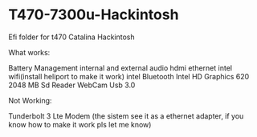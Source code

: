 # T470-7300u-Hackintosh
Efi folder for t470 Catalina Hackintosh

What works:

Battery Management
internal and external audio
hdmi
ethernet
intel wifi(install heliport to make it work)
intel Bluetooth
Intel HD Graphics 620 2048 MB
Sd Reader
WebCam
Usb 3.0

Not Working:

Tunderbolt 3
Lte Modem (the sistem see it as a ethernet adapter, if you know how to make it work pls let me know)
